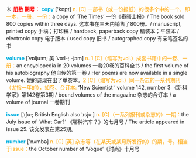 ☀ <font color="red">**册数 期号：**</font>
<font color="sky blue">**copy**</font> ['kɒpɪ] 
<font color="orange">n. [C] 一部书（或一份报纸）的很多个中的一个，即一本，一册，一份：</font>a copy of ‘The Times’ 一份《泰晤士报》/ The book sold 800 copies within three days. 这本书在三天内销售了800册。/ manuscript, printed copy 手稿；打印稿 / hardback, paperback copy 精装本；平装本 / electronic copy 电子版本 / used copy 旧书 / autographed copy 有亲笔签名的书
            
<font color="sky blue">**volume**</font> [ˈvɒlju:m; 美 ˈvɑ:l-; -jəm]
<font color="orange">n. 1 [C]（缩写为vol.）成套书籍中的一卷、一册：</font>an encyclopedia in 20 volumes 一套20卷的百科全书 / the first volume of his autobiography 他自传的第一卷 / Her poems are now available in a single volume. 她的诗现在出了单卷本。<font color="orange">2 [C]（缩写为vol.）同一杂志的一系列期刊（尤指一年的），如卷、合订本: </font>‘New Scientist ’ volume 142, number 3 《新科学家》第142卷第3期 / bound volumes of the magazine 杂志的合订本 / a volume of journal 一卷期刊          

<font color="sky blue">**issue**</font> [ˈɪʃu:; British English also ˈɪsju:]
<font color="orange">n. [C]（一系列报刊或杂志的）一期：</font>the July issue of ‘What Car?’ 《哪种汽车？》的七月号 / The article appeared in issue 25. 该文发表在第25期。

<font color="sky blue">**number**</font> ['nʌmbə] 
<font color="orange">n. [C] [英] 杂志等（在某天或某月所发行的）的期，号。相当于issue：</font>the October number of ‘Vogue’《时尚》十月号
